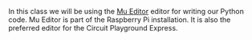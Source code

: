 In this class we will be using the [Mu Editor](https://github.com/mu-editor/mu) editor for writing our Python code. Mu Editor
is part of the Raspberry Pi installation. It is also the preferred editor for the Circuit Playground Express. 
